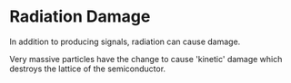 



# Radiation Damage

In addition to producing signals, radiation can cause damage.



Very massive particles have the change to cause 'kinetic' damage which destroys the lattice of the semiconductor.